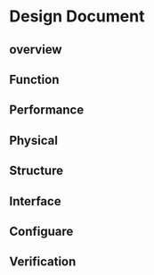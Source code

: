 # Design Document

## overview
## Function
## Performance
## Physical
## Structure
## Interface
## Configuare
## Verification

